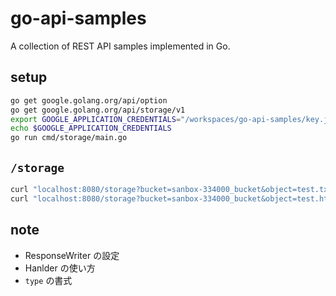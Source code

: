 # go-api-samples
A collection of REST API samples implemented in Go.

## setup
```bash
go get google.golang.org/api/option
go get google.golang.org/api/storage/v1
export GOOGLE_APPLICATION_CREDENTIALS="/workspaces/go-api-samples/key.json"
echo $GOOGLE_APPLICATION_CREDENTIALS
go run cmd/storage/main.go 
```

## `/storage`
```bash
curl "localhost:8080/storage?bucket=sanbox-334000_bucket&object=test.txt" -i
curl "localhost:8080/storage?bucket=sanbox-334000_bucket&object=test.html" -i
```

## note
- ResponseWriter の設定
- Hanlder の使い方
- `type` の書式
